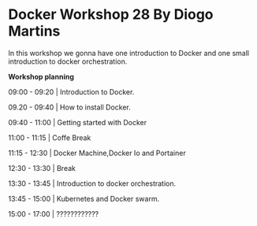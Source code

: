 # Docker Workshop 28  By Diogo Martins

In this workshop we gonna have one  introduction to Docker  and one small introduction to  docker orchestration.

**Workshop planning**

09:00 - 09:20 | Introduction to Docker.

09.20 - 09:40 | How to install Docker.

09:40 - 11:00 | Getting started with Docker

11:00 - 11:15 | Coffe Break

11:15 - 12:30 | Docker Machine,Docker Io and Portainer

12:30 - 13:30 | Break

13:30 - 13:45 |  Introduction to  docker orchestration.

13:45 - 15:00 | Kubernetes and Docker swarm.

15:00 - 17:00 | ????????????





